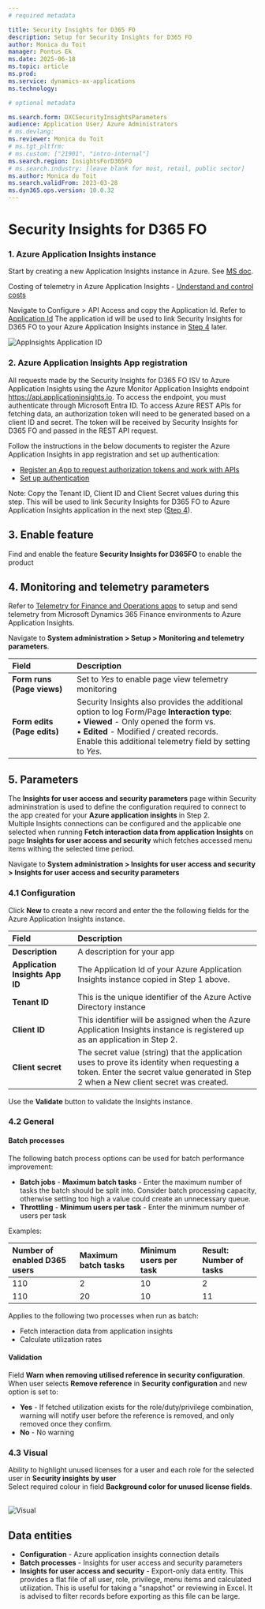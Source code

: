 ```yaml
---
# required metadata

title: Security Insights for D365 FO
description: Setup for Security Insights for D365 FO
author: Monica du Toit
manager: Pontus Ek
ms.date: 2025-06-18
ms.topic: article
ms.prod: 
ms.service: dynamics-ax-applications
ms.technology: 

# optional metadata

ms.search.form: DXCSecurityInsightsParameters
audience: Application User/ Azure Administrators
# ms.devlang: 
ms.reviewer: Monica du Toit
# ms.tgt_pltfrm: 
# ms.custom: ["21901", "intro-internal"]
ms.search.region: InsightsForD365FO
# ms.search.industry: [leave blank for most, retail, public sector]
ms.author: Monica du Toit
ms.search.validFrom: 2023-03-28
ms.dyn365.ops.version: 10.0.32
---
```


# Security Insights for D365 FO

###	1. Azure Application Insights instance
Start by creating a new Application Insights instance in Azure. See [MS doc](https://docs.microsoft.com/en-us/azure/azure-monitor/app/create-new-resource).

Costing of telemetry in Azure Application Insights - [Understand and control costs](https://learn.microsoft.com/en-us/dynamics365/fin-ops-core/dev-itpro/monitoring-telemetry/monitoring-understanding-and-controlling-cost)
 
Navigate to Configure > API Access and copy the Application Id. Refer to [Application Id](https://learn.microsoft.com/en-us/azure/bot-service/bot-service-resources-app-insights-keys?view=azure-bot-service-4.0#application-id)
The application id will be used to link Security Insights for D365 FO to your Azure Application Insights instance in [Step 4](./Parameters.md#41-configuration) later.

![AppInsights Application ID](IMAGES/AppInsightsApplicationID.png)

### 2. Azure Application Insights App registration
All requests made by the Security Insights for D365 FO ISV to Azure Application Insights using the Azure Monitor Application Insights endpoint https://api.applicationinsights.io. To access the endpoint, you must authenticate through Microsoft Entra ID. To access Azure REST APIs for fetching data, an authorization token will need to be generated based on a client ID and secret. The token will be received by Security Insights for D365 FO and passed in the REST API request. 

Follow the instructions in the below documents to register the Azure Application Insights in app registration and set up authentication:
- [Register an App to request authorization tokens and work with APIs](https://learn.microsoft.com/en-us/azure/azure-monitor/logs/api/register-app-for-token?tabs=portal#register-an-app)
- [Set up authentication](https://learn.microsoft.com/en-us/azure/azure-monitor/app/azure-ad-authentication?tabs=net#set-up-authentication)

Note: Copy the Tenant ID, Client ID and Client Secret values during this step. This will be used to link Security Insights for D365 FO to Azure Application Insights application in the next step ([Step 4](./Parameters.md#41-configuration)).

## 3.	Enable feature
Find and enable the feature **Security Insights for D365FO** to enable the product

## 4.  Monitoring and telemetry parameters
Refer to [Telemetry for Finance and Operations apps](https://learn.microsoft.com/en-us/dynamics365/fin-ops-core/dev-itpro/monitoring-telemetry/monitoring-getting-started) to setup and send telemetry from Microsoft Dynamics 365 Finance environments to Azure Application Insights.

Navigate to **System administration > Setup > Monitoring and telemetry parameters**. <br>

Field                           | Description
:--                             |:--
**Form runs (Page views)**      | Set to _Yes_ to enable page view telemetry monitoring
**Form edits (Page edits)**     | Security Insights also provides the additional option to log Form/Page **Interaction type**: <br> • **Viewed** - Only opened the form vs. <br> • **Edited** - Modified / created records. <br> Enable this additional telemetry field by setting to _Yes_.


## 5.	Parameters
The **Insights for user access and security parameters** page within Security admininstration is used to define the configuration required to connect to the app created for your **Azure application insights** in Step 2. <br>
Multiple Insights connections can be configured and the applicable one selected when running **Fetch interaction data from application Insights** on page **Insights for user access and security** which fetches accessed menu items withing the selected time period.

Navigate to **System administration > Insights for user access and security > Insights for user access and security parameters**

### 4.1 Configuration

Click **New** to create a new record and enter the the following fields for the Azure Application Insights instance.

Field                           | Description
:--                             |:--
**Description**                 | A description for your app 
**Application Insights App ID** | The Application Id of your Azure Application Insights instance copied in Step 1 above.
**Tenant ID**                   | This is the unique identifier of the Azure Active Directory instance
**Client ID**                   | This identifier will be assigned when the Azure Application Insights instance is registered up as an application in Step 2.
**Client secret**               | The secret value (string) that the application uses to prove its identity when requesting a token. Enter the secret value generated in Step 2 when a New client secret was created.

Use the **Validate** button to validate the Insights instance.

### 4.2 General

#### Batch processes

The following batch process options can be used for batch performance improvement:
- **Batch jobs** - **Maximum batch tasks** - Enter the maximum number of tasks the batch should be split into. Consider batch processing capacity, otherwise setting too high a value could create an unnecessary queue.
- **Throttling** - **Minimum users per task** - Enter the minimum number of users per task

Examples:

Number of enabled D365 users   | Maximum batch tasks  | Minimum users per task  | Result: Number of tasks
:--                            |:--                             |:--                                |:--
110                            | 2                              | 10                                | 2            
110                            | 20                             | 10                                | 11


Applies to the following two processes when run as batch:
- Fetch interaction data from application insights
- Calculate utilization rates

#### Validation

Field **Warn when removing utilised reference in security configuration**. When user selects **Remove reference** in **Security configuration** and new option is set to:
- **Yes** - If fetched utilization exists for the role/duty/privilege combination, warning will notify user before the reference is removed, and only removed once they confirm.
- **No** - No warning

### 4.3 Visual

Ability to highlight unused licenses for a user and each role for the selected user in **Security insights by user** <br>
Select required colour in field **Background color for unused license fields**.

<br> ![Visual](IMAGES/Visual.png "Visual")

## Data entities

- **Configuration** - Azure application insights connection details
- **Batch processes** - Insights for user access and security parameters
- **Insights for user access and security** - Export-only data entity. This provides a flat file of all user, role, privilege, menu items and calculated utilization. This is useful for taking a "snapshot" or reviewing in Excel. It is advised to filter records before exporting as this file can be large.


